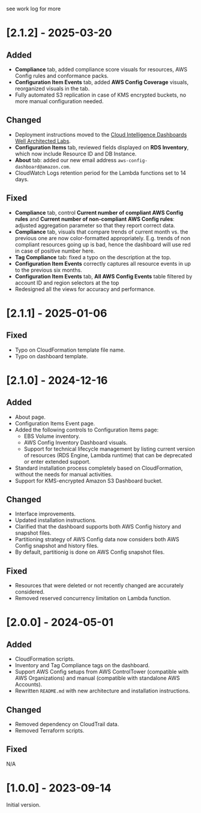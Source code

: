 

see work log for more



# [2.1.2] - 2025-03-20
## Added
- **Compliance** tab, added compliance score visuals for resources, AWS Config rules and conformance packs.
- **Configuration Item Events** tab, added **AWS Config Coverage** visuals, reorganized visuals in the tab.
- Fully automated S3 replication in case of KMS encrypted buckets, no more manual configuration needed.

## Changed
- Deployment instructions moved to the [Cloud Intelligence Dashboards Well Architected Labs](https://catalog.workshops.aws/awscid/en-US/dashboards/additional/config-resource-compliance-dashboard).
- **Configuration Items** tab, reviewed fields displayed on **RDS Inventory**, which now include Resource ID and DB Instance.
- **About** tab: added our new email address `aws-config-dashboard@amazon.com`.
- CloudWatch Logs retention period for the Lambda functions set to 14 days.

## Fixed
- **Compliance** tab, control **Current number of compliant AWS Config rules** and **Current number of non-compliant AWS Config rules**: adjusted aggregation parameter so that they report correct data.
- **Compliance** tab, visuals that compare trends of current month vs. the previous one are now color-formatted appropriately. E.g. trends of non compliant resources going up is bad, hence the dashboard will use red in case of positive number here. 
- **Tag Compliance** tab: fixed a typo on the description at the top.
- **Configuration Item Events** correctly captures all resource events in up to the previous six months.
- **Configuration Item Events** tab, **All AWS Config Events** table filtered by account ID and region selectors at the top
- Redesigned all the views for accuracy and performance.


# [2.1.1] - 2025-01-06
## Fixed
- Typo on CloudFormation template file name.
- Typo on dashboard template.

# [2.1.0] - 2024-12-16
## Added
- About page.
- Configuration Items Event page.
- Added the following controls to Configuration Items page:
  - EBS Volume inventory.
  - AWS Config Inventory Dashboard visuals. 
  - Support for technical lifecycle management by listing current version of resources (RDS Engine, Lambda runtime) that can be deprecated or enter extended support.
- Standard installation process completely based on CloudFormation, without the needs for manual activities.
- Support for KMS-encrypted Amazon S3 Dashboard bucket.

## Changed
- Interface improvements.
- Updated installation instructions.
- Clarified that the dashboard supports both AWS Config history and snapshot files.
- Partitioning strategy of AWS Config data now considers both AWS Config snapshot and history files.
- By default, partitionig is done on AWS Config snapshot files.

## Fixed
- Resources that were deleted or not recently changed are accurately considered.
- Removed reserved concurrency limitation on Lambda function.


# [2.0.0] - 2024-05-01
## Added
- CloudFormation scripts.
- Inventory and Tag Compliance tags on the dashboard.
- Support AWS Config setups from AWS ControlTower (compatible with AWS Organizations) and manual (compatible with standalone AWS Accounts).
- Rewritten `README.md` with new architecture and installation instructions.

## Changed
- Removed dependency on CloudTrail data.
- Removed Terraform scripts.

## Fixed
N/A

# [1.0.0] - 2023-09-14
Initial version.